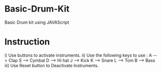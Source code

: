 # Basic-Drum-Kit
Basic Drum kit using JAVAScript
# Instruction
i) Use buttons to activate instruments.
ii) Use the following keys to use :
    A --> Clap
    S --> Cymbal
    D --> Hi hat
    J --> Kick
    K --> Snare
    L --> Tom
    B --> Bass
iii) Use Reset button to Deactivate Instruments.
